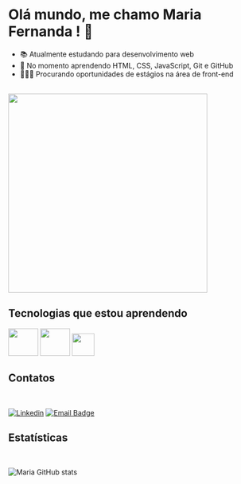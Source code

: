 # Olá mundo, me chamo Maria Fernanda ! 🤗 

- 📚 Atualmente estudando para desenvolvimento web 
- 📙 No momento aprendendo HTML, CSS, JavaScript, Git e GitHub
- 👩🏻‍💻 Procurando oportunidades de estágios na área de front-end

<Br>

<img src="https://user-images.githubusercontent.com/103529556/226201044-8a372aff-bbae-4333-8e33-f501b87e7bd2.gif" width="400" heigth="450">

## Tecnologias que estou aprendendo

<div>
  <img src="https://cdn.jsdelivr.net/gh/devicons/devicon/icons/html5/html5-original-wordmark.svg" width="60" height="55"/>
  <img src="https://cdn.jsdelivr.net/gh/devicons/devicon/icons/css3/css3-original-wordmark.svg"  width="60" height="55"/>
  <img src="https://cdn.jsdelivr.net/gh/devicons/devicon/icons/javascript/javascript-original.svg" width="45" height="45"/> 
</div>
 
## Contatos 

<Br> 

[![Linkedin](https://img.shields.io/badge/-MariaFernanda-blue?style=flat-square&logo=Linkedin&logoColor=white&link=https://www.linkedin.com/in/maria-fernanda26/)](https://www.linkedin.com/in/maria-fernanda26/) 
[![Email Badge](https://img.shields.io/badge/-Gmail-%23333?style=flat-square&logo=Gmail&logoColor=red&link=mailto:mariafernandadias26@gmail.com)](mailto:mariafernandadias26@gmail.com)

## Estatísticas 

<Br>

![Maria GitHub stats](https://github-readme-stats.vercel.app/api?username=Maria26Fer&show_icons=true&theme=tokyonight)


